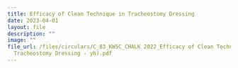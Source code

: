 ```yaml
---
title: Efficacy of Clean Technique in Tracheostomy Dressing
date: 2023-04-01
layout: file
description: ""
image: ""
file_url: /files/circulars/C_83_KWSC_CHALK 2022_Efficacy of Clean Technique in
  Tracheostomy Dressing - yh).pdf
---
```


